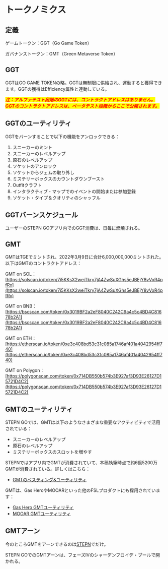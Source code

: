# トークノミクス

## 定義

ゲームトークン：GGT（Go Game Token）

ガバナンストークン：GMT（Green Metaverse Token）

## GGT

GGTはGO GAME TOKENの略。GGTは無制限に供給され、運動すると獲得できます。GGTの獲得はEfficiency属性と連動している。

_<mark style="color:red;">**注：アルファテスト段階のGGTには、コントラクトアドレスはありません。GGTのコントラクトアドレスは、ベータテスト段階からここで公開されます。**</mark>_

## GGTのユーティリティ

GGTをバーンすることで以下の機能をアンロックできる：

1. スニーカーのミント
2. スニーカーのレベルアップ
3. 原石のレベルアップ
4. ソケットのアンロック
5. ソケットからジェムの取り外し
6. ミステリーボックスのカウントダウンブースト
7. Outfitクラフト
8. インタラクティブ・マップでのイベントの開始または参加登録
9. ソケット・タイプ＆クオリティのシャッフル

## GGTバーンスケジュール

ユーザーのSTEPN GOアプリ内でのGGT消費は、日毎に燃焼される。

## GMT

GMTはTGEでミントされ、2022年3月9日に合計6,000,000,000ミントされた。以下はGMTのコントラクトアドレス：

GMT on SOL：\
[https://solscan.io/token/7i5KKsX2weiTkry7jA4ZwSuXGhs5eJBEjY8vVxR4pfRx](https://solscan.io/token/7i5KKsX2weiTkry7jA4ZwSuXGhs5eJBEjY8vVxR4pfRx)

GMT on BNB：\
[https://bscscan.com/token/0x3019BF2a2eF8040C242C9a4c5c4BD4C81678b2A1](https://bscscan.com/token/0x3019BF2a2eF8040C242C9a4c5c4BD4C81678b2A1)

GMT on ETH：\
[https://etherscan.io/token/0xe3c408bd53c31c085a1746af401a4042954ff740](https://etherscan.io/token/0xe3c408bd53c31c085a1746af401a4042954ff740)

GMT on Polygon：\
[https://polygonscan.com/token/0x714DB550b574b3E927af3D93E26127D15721D4C2](https://polygonscan.com/token/0x714DB550b574b3E927af3D93E26127D15721D4C2)

## GMTのユーティリティ

STEPN GOでは、GMTは以下のようなさまざまな重要なアクティビティで活用されている：

* スニーカーのレベルアップ
* 原石のレベルアップ
* ミステリーボックスのスロットを増やす

STEPNではアプリ内でGMTが消費されていて、本稿執筆時点で約6億5200万GMTが消費されている。詳しくはこちら：

* [GMTのべスティング&ユーティリティ](https://whitepaper.stepn.com/other-modules/gmt-vesting-and-utility)

GMTは、Gas HeroやMOOARといった他のFSLプロダクトにも採用されています：

* [Gas Hero GMTユーティリティ](https://whitepaper.gashero.com/flows-of-gmt)
* [MOOAR GMTユーティリティ](https://whitepaper.mooar.com/tokenomics)

## GMTアーン

今のところGMTをアーンできるのは[STEPN](https://whitepaper.stepn.com/earning-module/gmt-earning)でだけ。

STEPN GOでのGMTアーンは、フェーズIVのシャーデンフロイデ・プールで開かれる。
